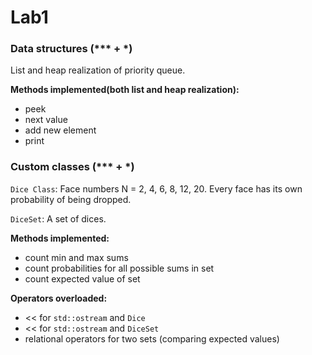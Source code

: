 # Lab1
### Data structures (\*\*\* + \*)
List and heap realization of priority queue.

**Methods implemented(both list and heap realization):**
- peek
- next value
- add new element
- print

### Custom classes (\*\*\* + \*)
`Dice Class`:
Face numbers N = 2, 4, 6, 8, 12, 20.
Every face has its own probability of being dropped.

`DiceSet`:
A set of dices.

**Methods implemented:**
- count min and max sums
- count probabilities for all possible sums in set
- count expected value of set

**Operators overloaded:**
- << for `std::ostream` and `Dice`
- << for `std::ostream` and `DiceSet`
- relational operators for two sets (comparing expected values)